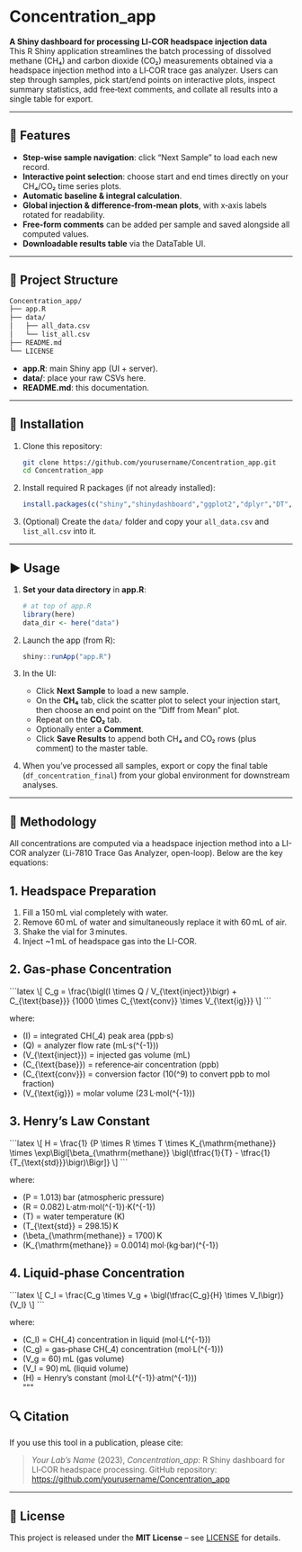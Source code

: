 # Concentration_app


**A Shiny dashboard for processing LI‑COR headspace injection data**  
This R Shiny application streamlines the batch processing of dissolved methane (CH₄) and carbon dioxide (CO₂) measurements obtained via a headspace injection method into a LI‑COR trace gas analyzer. Users can step through samples, pick start/end points on interactive plots, inspect summary statistics, add free‑text comments, and collate all results into a single table for export.

---

## 🚀 Features

- **Step‑wise sample navigation**: click “Next Sample” to load each new record.  
- **Interactive point selection**: choose start and end times directly on your CH₄/CO₂ time series plots.  
- **Automatic baseline & integral calculation**.  
- **Global injection & difference‑from‑mean plots**, with x‑axis labels rotated for readability.  
- **Free‑form comments** can be added per sample and saved alongside all computed values.  
- **Downloadable results table** via the DataTable UI.  

---

## 📂 Project Structure

```bash
Concentration_app/
├── app.R
├── data/
│   ├── all_data.csv
│   └── list_all.csv
├── README.md
└── LICENSE
```

- **app.R**: main Shiny app (UI + server).  
- **data/**: place your raw CSVs here.  
- **README.md**: this documentation.  

---

## 🔧 Installation

1. Clone this repository:
   ```bash
   git clone https://github.com/yourusername/Concentration_app.git
   cd Concentration_app
   ```

2. Install required R packages (if not already installed):
   ```r
   install.packages(c("shiny","shinydashboard","ggplot2","dplyr","DT","here"))
   ```

3. (Optional) Create the `data/` folder and copy your `all_data.csv` and `list_all.csv` into it.

---

## ▶️ Usage

1. **Set your data directory** in **app.R**:
   ```r
   # at top of app.R
   library(here)
   data_dir <- here("data")
   ```

2. Launch the app (from R):
   ```r
   shiny::runApp("app.R")
   ```

3. In the UI:
   - Click **Next Sample** to load a new sample.  
   - On the **CH₄** tab, click the scatter plot to select your injection start, then choose an end point on the “Diff from Mean” plot.  
   - Repeat on the **CO₂** tab.  
   - Optionally enter a **Comment**.  
   - Click **Save Results** to append both CH₄ and CO₂ rows (plus comment) to the master table.  

4. When you’ve processed all samples, export or copy the final table (`df_concentration_final`) from your global environment for downstream analyses.

---

## 📐 Methodology

All concentrations are computed via a headspace injection method into a LI-COR analyzer (Li-7810 Trace Gas Analyzer, open-loop). Below are the key equations:

## 1. Headspace Preparation
1. Fill a 150 mL vial completely with water.
2. Remove 60 mL of water and simultaneously replace it with 60 mL of air.
3. Shake the vial for 3 minutes.
4. Inject ~1 mL of headspace gas into the LI-COR.

## 2. Gas‑phase Concentration

\`\`\`latex
\\[
C_g = \\frac{\\bigl(I \\times Q / V_{\\text{inject}}\\bigr) + C_{\\text{base}}}
           {1000 \\times C_{\\text{conv}} \\times V_{\\text{ig}}}
\\]
\`\`\`

where:
- \(I\) = integrated CH\(_4\) peak area (ppb·s)  
- \(Q\) = analyzer flow rate (mL·s\(^{-1}\))  
- \(V_{\text{inject}}\) = injected gas volume (mL)  
- \(C_{\text{base}}\) = reference‑air concentration (ppb)  
- \(C_{\text{conv}}\) = conversion factor (10\(^9\) to convert ppb to mol fraction)  
- \(V_{\text{ig}}\) = molar volume (23 L·mol\(^{-1}\))  

## 3. Henry’s Law Constant

\`\`\`latex
\\[
H = \\frac{1}
           {P \\times R \\times T \\times K_{\\mathrm{methane}}
            \\times \\exp\\Bigl[\\beta_{\\mathrm{methane}}
            \\bigl(\\tfrac{1}{T} - \\tfrac{1}{T_{\\text{std}}}\\bigr)\\Bigr]}
\\]
\`\`\`

where:
- \(P = 1.013\) bar (atmospheric pressure)  
- \(R = 0.082\) L·atm·mol\(^{-1}\)·K\(^{-1}\)  
- \(T\) = water temperature (K)  
- \(T_{\text{std}} = 298.15\) K  
- \(\beta_{\mathrm{methane}} = 1700\) K  
- \(K_{\mathrm{methane}} = 0.0014\) mol·(kg·bar)\(^{-1}\)  

## 4. Liquid‑phase Concentration

\`\`\`latex
\\[
C_l = \\frac{C_g \\times V_g + \\bigl(\\tfrac{C_g}{H} \\times V_l\\bigr)}{V_l}
\\]
\`\`\`

where:
- \(C_l\) = CH\(_4\) concentration in liquid (mol·L\(^{-1}\))  
- \(C_g\) = gas‑phase CH\(_4\) concentration (mol·L\(^{-1}\))  
- \(V_g = 60\) mL (gas volume)  
- \(V_l = 90\) mL (liquid volume)  
- \(H\) = Henry’s constant (mol·L\(^{-1}\)·atm\(^{-1}\))  
"""

## 🔍 Citation

If you use this tool in a publication, please cite:

> *Your Lab’s Name* (2023), *Concentration_app*: R Shiny dashboard for LI‑COR headspace processing. GitHub repository: https://github.com/yourusername/Concentration_app

---

## 📝 License

This project is released under the **MIT License** – see [LICENSE](LICENSE) for details.

